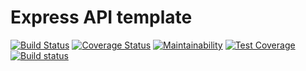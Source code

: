 # Express API template

[![Build Status](https://travis-ci.com/sholabioku/express-api-template.svg?branch=master)](https://travis-ci.com/sholabioku/express-api-template)
[![Coverage Status](https://coveralls.io/repos/github/sholabioku/express-api-template/badge.svg)](https://coveralls.io/github/sholabioku/express-api-template)
[![Maintainability](https://api.codeclimate.com/v1/badges/30f018015b405182df5b/maintainability)](https://codeclimate.com/github/sholabioku/express-api-template/maintainability)
[![Test Coverage](https://api.codeclimate.com/v1/badges/30f018015b405182df5b/test_coverage)](https://codeclimate.com/github/sholabioku/express-api-template/test_coverage)
[![Build status](https://ci.appveyor.com/api/projects/status/gwwsowylcj860i9q?svg=true)](https://ci.appveyor.com/project/sholabioku/express-api-template)
